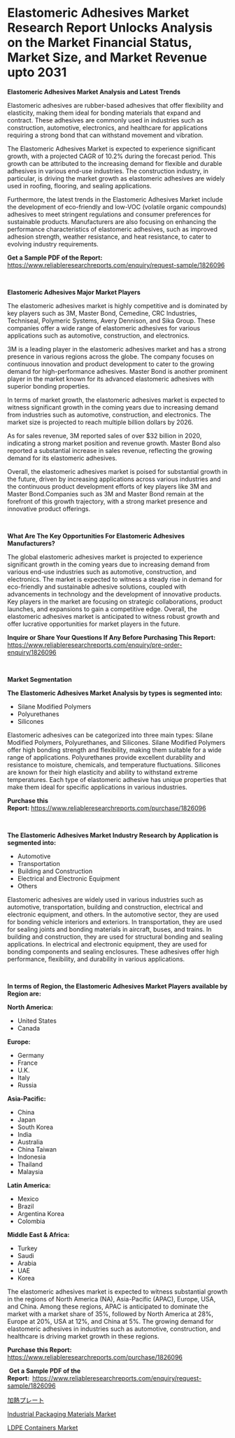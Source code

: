 <p><h1>Elastomeric Adhesives Market Research Report Unlocks Analysis on the Market Financial Status, Market Size, and Market Revenue upto 2031</h1></p><p><strong>Elastomeric Adhesives Market Analysis and Latest Trends</strong></p>
<p><p>Elastomeric adhesives are rubber-based adhesives that offer flexibility and elasticity, making them ideal for bonding materials that expand and contract. These adhesives are commonly used in industries such as construction, automotive, electronics, and healthcare for applications requiring a strong bond that can withstand movement and vibration.</p><p>The Elastomeric Adhesives Market is expected to experience significant growth, with a projected CAGR of 10.2% during the forecast period. This growth can be attributed to the increasing demand for flexible and durable adhesives in various end-use industries. The construction industry, in particular, is driving the market growth as elastomeric adhesives are widely used in roofing, flooring, and sealing applications.</p><p>Furthermore, the latest trends in the Elastomeric Adhesives Market include the development of eco-friendly and low-VOC (volatile organic compounds) adhesives to meet stringent regulations and consumer preferences for sustainable products. Manufacturers are also focusing on enhancing the performance characteristics of elastomeric adhesives, such as improved adhesion strength, weather resistance, and heat resistance, to cater to evolving industry requirements.</p></p>
<p><strong>Get a Sample PDF of the Report:&nbsp;</strong> <a href="https://www.reliableresearchreports.com/enquiry/request-sample/1826096">https://www.reliableresearchreports.com/enquiry/request-sample/1826096</a></p>
<p>&nbsp;</p>
<p><strong>Elastomeric Adhesives Major Market Players</strong></p>
<p><p>The elastomeric adhesives market is highly competitive and is dominated by key players such as 3M, Master Bond, Cemedine, CRC Industries, Techniseal, Polymeric Systems, Avery Dennison, and Sika Group. These companies offer a wide range of elastomeric adhesives for various applications such as automotive, construction, and electronics.</p><p>3M is a leading player in the elastomeric adhesives market and has a strong presence in various regions across the globe. The company focuses on continuous innovation and product development to cater to the growing demand for high-performance adhesives. Master Bond is another prominent player in the market known for its advanced elastomeric adhesives with superior bonding properties.</p><p>In terms of market growth, the elastomeric adhesives market is expected to witness significant growth in the coming years due to increasing demand from industries such as automotive, construction, and electronics. The market size is projected to reach multiple billion dollars by 2026.</p><p>As for sales revenue, 3M reported sales of over $32 billion in 2020, indicating a strong market position and revenue growth. Master Bond also reported a substantial increase in sales revenue, reflecting the growing demand for its elastomeric adhesives.</p><p>Overall, the elastomeric adhesives market is poised for substantial growth in the future, driven by increasing applications across various industries and the continuous product development efforts of key players like 3M and Master Bond.Companies such as 3M and Master Bond remain at the forefront of this growth trajectory, with a strong market presence and innovative product offerings.</p></p>
<p>&nbsp;</p>
<p><strong>What Are The Key Opportunities For Elastomeric Adhesives Manufacturers?</strong></p>
<p><p>The global elastomeric adhesives market is projected to experience significant growth in the coming years due to increasing demand from various end-use industries such as automotive, construction, and electronics. The market is expected to witness a steady rise in demand for eco-friendly and sustainable adhesive solutions, coupled with advancements in technology and the development of innovative products. Key players in the market are focusing on strategic collaborations, product launches, and expansions to gain a competitive edge. Overall, the elastomeric adhesives market is anticipated to witness robust growth and offer lucrative opportunities for market players in the future.</p></p>
<p><strong>Inquire or Share Your Questions If Any Before Purchasing This Report:</strong> <a href="https://www.reliableresearchreports.com/enquiry/pre-order-enquiry/1826096">https://www.reliableresearchreports.com/enquiry/pre-order-enquiry/1826096</a></p>
<p>&nbsp;</p>
<p><strong>Market Segmentation</strong></p>
<p><strong>The Elastomeric Adhesives Market Analysis by types is segmented into:</strong></p>
<p><ul><li>Silane Modified Polymers</li><li>Polyurethanes</li><li>Silicones</li></ul></p>
<p><p>Elastomeric adhesives can be categorized into three main types: Silane Modified Polymers, Polyurethanes, and Silicones. Silane Modified Polymers offer high bonding strength and flexibility, making them suitable for a wide range of applications. Polyurethanes provide excellent durability and resistance to moisture, chemicals, and temperature fluctuations. Silicones are known for their high elasticity and ability to withstand extreme temperatures. Each type of elastomeric adhesive has unique properties that make them ideal for specific applications in various industries.</p></p>
<p><strong>Purchase this Report:&nbsp;</strong><a href="https://www.reliableresearchreports.com/purchase/1826096">https://www.reliableresearchreports.com/purchase/1826096</a></p>
<p>&nbsp;</p>
<p><strong>The Elastomeric Adhesives Market Industry Research by Application is segmented into:</strong></p>
<p><ul><li>Automotive</li><li>Transportation</li><li>Building and Construction</li><li>Electrical and Electronic Equipment</li><li>Others</li></ul></p>
<p><p>Elastomeric adhesives are widely used in various industries such as automotive, transportation, building and construction, electrical and electronic equipment, and others. In the automotive sector, they are used for bonding vehicle interiors and exteriors. In transportation, they are used for sealing joints and bonding materials in aircraft, buses, and trains. In building and construction, they are used for structural bonding and sealing applications. In electrical and electronic equipment, they are used for bonding components and sealing enclosures. These adhesives offer high performance, flexibility, and durability in various applications.</p></p>
<p>&nbsp;</p>
<p><strong>In terms of Region, the Elastomeric Adhesives Market Players available by Region are:</strong></p>
<p>
    <p> <strong> North America: </strong>
        <ul>
            <li>United States</li>
            <li>Canada</li>
        </ul>
        </p> 
    <p> <strong> Europe: </strong>
        <ul>
            <li>Germany</li>
            <li>France</li>
            <li>U.K.</li>
            <li>Italy</li>
            <li>Russia</li>
        </ul>
        </p> 
    <p> <strong> Asia-Pacific: </strong>
        <ul>
            <li>China</li>
            <li>Japan</li>
            <li>South Korea</li>
            <li>India</li>
            <li>Australia</li>
            <li>China Taiwan</li>
            <li>Indonesia</li>
            <li>Thailand</li>
            <li>Malaysia</li>
        </ul>
        </p> 
    <p> <strong> Latin America: </strong>
        <ul>
            <li>Mexico</li>
            <li>Brazil</li>
            <li>Argentina Korea</li>
            <li>Colombia</li>
        </ul>
        </p> 
    <p> <strong> Middle East & Africa: </strong>
        <ul>
            <li>Turkey</li>
            <li>Saudi</li>
            <li>Arabia</li>
            <li>UAE</li>
            <li>Korea</li>
        </ul>
    </p>
    </p>
<p><p>The elastomeric adhesives market is expected to witness substantial growth in the regions of North America (NA), Asia-Pacific (APAC), Europe, USA, and China. Among these regions, APAC is anticipated to dominate the market with a market share of 35%, followed by North America at 28%, Europe at 20%, USA at 12%, and China at 5%. The growing demand for elastomeric adhesives in industries such as automotive, construction, and healthcare is driving market growth in these regions.</p></p>
<p><strong>Purchase this Report: </strong><a href="https://www.reliableresearchreports.com/purchase/1826096">https://www.reliableresearchreports.com/purchase/1826096</a></p>
<p>&nbsp;<strong>Get a Sample PDF of the Report:&nbsp;&nbsp;</strong><a href="https://www.reliableresearchreports.com/enquiry/request-sample/1826096">https://www.reliableresearchreports.com/enquiry/request-sample/1826096</a></p>
<p><strong></strong></p>
<p><p><a href="https://github.com/zjkmgcs938405/Market-Research-Report-List-1/blob/main/9139351191890.md">加熱プレート</a></p><p><a href="https://github.com/lataunyatinikmelvin59ilbd0dv/Market-Research-Report-List-1/blob/main/industrial-packaging-materials-market.md">Industrial Packaging Materials Market</a></p><p><a href="https://github.com/pgtimber/Market-Research-Report-List-1/blob/main/ldpe-containers-market.md">LDPE Containers Market</a></p></p>